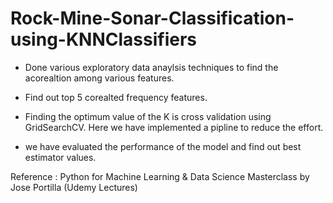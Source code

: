 # Rock-Mine-Sonar-Classification-using-KNNClassifiers

* Done various exploratory data anaylsis techniques to find the acorealtion among various features.

* Find out top 5 corealted frequency features.

* Finding the optimum value of the K is cross validation using GridSearchCV. Here we have implemented a pipline to reduce the effort.

* we have evaluated the performance of the model and find out best estimator values.

Reference : Python for Machine Learning & Data Science Masterclass by Jose Portilla (Udemy Lectures)
